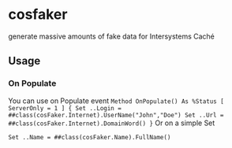 # cosfaker
generate massive amounts of fake data for Intersystems Caché

## Usage

### On Populate

You can use on Populate event
`
Method OnPopulate() As %Status [ ServerOnly = 1 ]
{
	Set ..Login = ##class(cosFaker.Internet).UserName("John","Doe")
	Set ..Url = ##class(cosFaker.Internet).DomainWord()
}
`
Or on a simple Set

`Set ..Name = ##class(cosFaker.Name).FullName()`